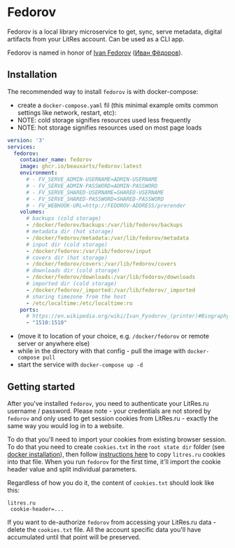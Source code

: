 # Fedorov

Fedorov is a local library microservice to get, sync, serve metadata, digital artifacts from your LitRes account. Can be used as a CLI app.

Fedorov is named in honor of [Ivan Fedorov](https://en.wikipedia.org/wiki/Ivan_Fyodorov_(printer)) ([Иван Фёдоров](https://ru.wikipedia.org/wiki/Иван_Фёдоров)).

## Installation

The recommended way to install `fedorov` is with docker-compose:

- create a `docker-compose.yaml` fil (this minimal example omits common settings like network, restart, etc):
- NOTE: cold storage signifies resources used less frequently
- NOTE: hot storage signifies resources used on most page loads

```yaml
version: '3'
services:
  fedorov:
    container_name: fedorov
    image: ghcr.io/beauxarts/fedorov:latest
    environment:
      # - FV_SERVE_ADMIN-USERNAME=ADMIN-USERNAME
      # - FV_SERVE_ADMIN-PASSWORD=ADMIN-PASSWORD
      # - FV_SERVE_SHARED-USERNAME=SHARED-USERNAME
      # - FV_SERVE_SHARED-PASSWORD=SHARED-PASSWORD
      # - FV_WEBHOOK-URL=http://FEDOROV-ADDRESS/prerender
    volumes:
      # backups (cold storage)
      - /docker/fedorov/backups:/var/lib/fedorov/backups
      # metadata dir (hot storage)
      - /docker/fedorov/metadata:/var/lib/fedorov/metadata
      # input dir (cold storage)
      - /docker/fedorov:/var/lib/fedorov/input
      # covers dir (hot storage)
      - /docker/fedorov/covers:/var/lib/fedorov/covers
      # downloads dir (cold storage)
      - /docker/fedorov/downloads:/var/lib/fedorov/downloads
      # imported dir (cold storage)
      - /docker/fedorov/_imported:/var/lib/fedorov/_imported
      # sharing timezone from the host
      - /etc/localtime:/etc/localtime:ro
    ports:
      # https://en.wikipedia.org/wiki/Ivan_Fyodorov_(printer)#Biography
      - "1510:1510"
```
- (move it to location of your choice, e.g. `/docker/fedorov` or remote server or anywhere else)
- while in the directory with that config - pull the image with `docker-compose pull`
- start the service with `docker-compose up -d`

## Getting started

After you've installed `fedorov`, you need to authenticate your LitRes.ru username / password.
Please note - your credentials are not stored by `fedorov` and only used to get session cookies from LitRes.ru -
exactly the same way you would log in to a website.

To do that you'll need to import your cookies from existing browser session. To do that you need to create `cookies.txt` in the `root state dir` folder (see [docker installation](#Installation)),
then follow [instructions here](https://github.com/boggydigital/coost#copying-session-cookies-from-an-existing-browser-session) to copy `litres.ru` cookies into that file. When you run `fedorov` for the first time, it'll import the cookie header value and split individual parameters.

Regardless of how you do it, the content of `cookies.txt` should look like this:

```text
litres.ru
 cookie-header=...
```

If you want to de-authorize `fedorov` from accessing your LitRes.ru data - delete the `cookies.txt` file. All the account specific data you'll have accumulated until that point will be preserved. 